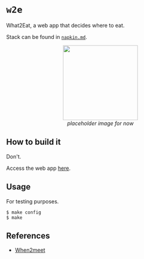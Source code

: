 # `w2e`

What2Eat, a web app that decides where to eat.

Stack can be found in [`napkin.md`](./napkin.md).

<p align='center'>
    <img src="https://preview.redd.it/okarun-just-eating-onigiri-v0-5gfquu41zgmd1.jpeg?auto=webp&s=ebb62ae60908b4ae5d34005097b16bb51f572cc7" height='200px'>
    <br><i>placeholder image for now</i> 
</p>

## How to build it

Don't.  
  
Access the web app [here](addalinkherelater.com).

## Usage

For testing purposes.

```console
$ make config
$ make
```

## References

* [When2meet](https://www.when2meet.com/)
